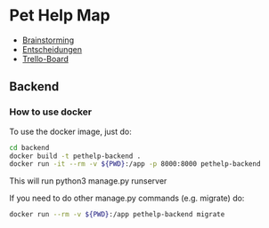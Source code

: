 # Pet Help Map

* [Brainstorming](https://docs.google.com/document/d/1nU1464ENjyoeEfTsOWC8a7vhgKA91a5xZyzGSqrrFsw/edit#heading=h.vwt3i2cp9nh0)
* [Entscheidungen](https://docs.google.com/document/d/1nMJlZJoSg1fzXIc-fnk-o40EpsS2XhxrF_xV5ZOt08E/edit#heading=h.x4dn4bcm6qjz)
* [Trello-Board](https://trello.com/b/5I7cLdzX/petshelpmap)

## Backend
### How to use docker
To use the docker image, just do:

```bash
cd backend
docker build -t pethelp-backend .
docker run -it --rm -v ${PWD}:/app -p 8000:8000 pethelp-backend
```
This will run python3 manage.py runserver

If you need to do other manage.py commands (e.g. migrate) do:

```bash
docker run --rm -v ${PWD}:/app pethelp-backend migrate
```

